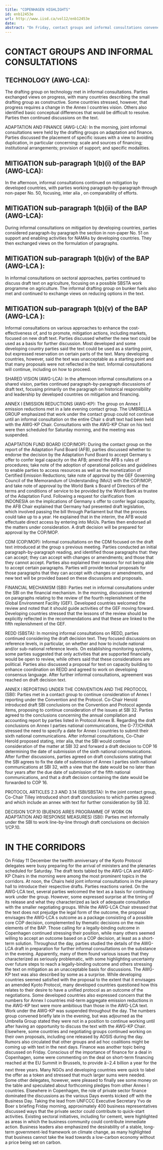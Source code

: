 ```yaml
---
title: "COPENHAGEN HIGHLIGHTS"
id: enb12453e
url: http://www.iisd.ca/vol12/enb12453e
date: 
abstract: "On Friday, contact groups and informal consultations convened on a range of issues, including a shared vision, mitigation, adaptation, finance and technology under the AWG-LCA, Annex I emission reductions under the AWG-KP, and various topics under the SBSTA and SBI."
---
```


# CONTACT GROUPS AND INFORMAL CONSULTATIONS

## TECHNOLOGY (AWG-LCA):

The drafting group on technology met in informal consultations. Parties exchanged views on progress, with many countries describing the small drafting group as constructive. Some countries stressed, however, that progress requires a change in the Annex I countries vision. Others also identified basic conceptual differences that would be difficult to resolve. Parties then continued discussions on the text.

ADAPTATION AND FINANCE (AWG-LCA): In the morning, joint informal consultations were held by the drafting groups on adaptation and finance. Parties discussed the placement of specific issues with a view to avoiding duplication, in particular concerning: scale and sources of financing; institutional arrangements; provision of support; and specific modalities.

##     MITIGATION sub-paragraph 1(b)(i) of the BAP (AWG-LCA):

In the afternoon, informal consultations continued on mitigation by developed countries, with parties working paragraph-by-paragraph through non-paper No. 50, focusing, inter alia , on comparability of efforts.

##     MITIGATION sub-paragraph 1(b)(ii) of the BAP (AWG-LCA):

During informal consultations on mitigation by developing countries, parties considered paragraph-by paragraph the section in non-paper No. 51 on support and enabling activities for NAMAs by developing countries. They then exchanged views on the formulation of paragraphs.

##     MITIGATION sub-paragraph 1(b)(iv) of the BAP (AWG-LCA ):

In informal consultations on sectoral approaches, parties continued to discuss draft text on agriculture, focusing on a possible SBSTA work programme on agriculture. The informal drafting group on bunker fuels also met and continued to exchange views on reducing options in the text.

##     MITIGATION sub-paragraph 1(b)(v) of the BAP (AWG-LCA ):

Informal consultations on various approaches to enhance the cost-effectiveness of, and to promote, mitigation actions, including markets, focused on new draft text. Parties discussed whether the new text could be used as a basis for further discussion. Most developed and some developing country parties said the text could be used as a starting point, but expressed reservation on certain parts of the text. Many developing countries, however, said the text was unacceptable as a starting point and that many proposals were not reflected in the text. Informal consultations will continue, including on how to proceed.

SHARED VISION (AWG-LCA): In the afternoon informal consultations on a shared vision, parties continued paragraph-by-paragraph discussions of draft text, focusing primarily on the paragraph on historical responsibility and leadership by developed countries on mitigation and financing.

ANNEX I EMISSION REDUCTIONS (AWG-KP): The group on Annex I emission reductions met in a late evening contact group. The UMBRELLA GROUP emphasized that work under the contact group could not continue until an informal consultation on the entire Chair s draft text had been held with the AWG-KP Chair. Consultations with the AWG-KP Chair on his text were then scheduled for Saturday morning, and the meeting was suspended.

ADAPTATION FUND BOARD (COP/MOP): During the contact group on the report of the Adaptation Fund Board (AFB), parties discussed whether to: endorse the decision by the Adaptation Fund Board to accept Germany s offer to confer legal capacity on the AFB; amend the AFB s rules of procedures; take note of the adoption of operational policies and guidelines to enable parties to access resources as well as the monetization of Certified Emission Reductions; take note of approval by the GEF Governing Council of the Memorandum of Understanding (MoU) with the COP/MOP; and take note of approval by the World Bank s Board of Directors of the terms and conditions of service to be provided by the World Bank as trustee of the Adaptation Fund. Following a request for clarification from INDONESIA on the implications of Germany s offer to confer legal capacity, the AFB Chair explained that Germany had presented draft legislation, which involved passing the bill through Parliament but that the process could take up to a year. He explained that in the interim, the AFB would effectuate direct access by entering into MoUs. Parties then endorsed all the matters under consideration. A draft decision will be prepared for approval by the COP/MOP.

CDM (COP/MOP): Informal consultations on the CDM focused on the draft text introduced at the group s previous meeting. Parties conducted an initial paragraph-by-paragraph reading, and identified those paragraphs that: they can accept; they can accept with changes or amendments; and those that they cannot accept. Parties also explained their reasons for not being able to accept certain paragraphs. Parties will provide textual proposals for those paragraphs that they can accept with changes or amendments, and new text will be provided based on these discussions and proposals.

FINANCIAL MECHANISM (SBI): Parties met in informal consultations under the SBI on the financial mechanism. In the morning, discussions centered on paragraphs relating to the review of the fourth replenishment of the Global Environment Facility (GEF). Developed countries welcomed the review and noted that it should guide activities of the GEF moving forward. Developing countries stressed that the lessons of the review should be explicitly reflected in the recommendations and that these are linked to the fifth replenishment of the GEF.

REDD (SBSTA): In morning informal consultations on REDD, parties continued considering the draft decision text. They focused discussions on reference levels, in particular, on whether and how to include national and/or sub-national reference levels. On establishing monitoring systems, some parties suggested that only activities that are supported financially would be open to review, while others said that these considerations are political. Parties also discussed a proposal for text on capacity building to enhance coordination on REDD and agreed to work on developing consensus language. After further informal consultations, agreement was reached on draft decision text.

ANNEX I REPORTING UNDER THE CONVENTION AND THE PROTOCOL (SBI): Parties met in a contact group to continue consideration of Annex I reporting under the Convention and the Protocol. Co-Chair Herold introduced draft SBI conclusions on the Convention and Protocol agenda items, proposing to continue consideration of the issues at SBI 32. Parties agreed to the conclusions concerning the annual compilation and accounting report by parties listed in Protocol Annex B. Regarding the draft conclusions on Annex I parties national communications, the G-77/CHINA stressed the need to specify a date for Annex I countries to submit their sixth national communications. After informal consultations, Co-Chair Herold proposed stating, inter alia, that the SBI would continue consideration of the matter at SBI 32 and forward a draft decision to COP 16 determining the date of submission of the sixth national communications. After further discussions, parties agreed on draft conclusions stating that the SBI agrees to fix the date of submission of Annex I parties sixth national communications at SBI 32, with a view that the date would be no later than four years after the due date of submission of the fifth national communications, and that a draft decision containing the date would be forwarded to COP 16.

PROTOCOL ARTICLES 2.3 AND 3.14 (SBI/SBSTA): In the joint contact group, Co-Chair Tilley introduced short draft conclusions to which parties agreed and which include an annex with text for further consideration by SB 32.

DECISION 1/CP.10 (BUENOS AIRES PROGRAMME OF WORK ON ADAPTATION AND RESPONSE MEASURES) (SBI): Parties met informally under the SBI to work line-by-line through draft conclusions on decision 1/CP.10.

# IN THE CORRIDORS

On Friday 11 December the twelfth anniversary of the Kyoto Protocol delegates were busy preparing for the arrival of ministers and the plenaries scheduled for Saturday. The draft texts tabled by the AWG-LCA and AWG-KP Chairs in the morning were among the most prominent topics in the corridors. At noon, the Chairs held joint informal consultations in the plenary hall to introduce their respective drafts. Parties reactions varied. On the AWG-LCA text, several parties welcomed the text as a basis for continuing work under the group. However, some expressed surprise at the timing of its release and what they characterized as lack of adequate consultation with the smaller negotiating groups. While the AWG-LCA Chair stressed that the text does not prejudge the legal form of the outcome, the proposal envisages the AWG-LCA s outcome as a package consisting of a possible core COP decision, complemented by thematic decisions on the main elements of the BAP. Those calling for a legally-binding outcome in Copenhagen continued stressing their position, while many others seemed willing to accept an outcome based on a COP decision, at least as a short-term solution. Throughout the day, parties studied the details of the AWG-LCA draft in preparation for further informal consultations on the substance in the evening. Apparently, many of them found various issues that they characterized as seriously problematic, with some highlighting uncertainty over future steps to reach a legally-binding outcome and others stressing the text on mitigation as an unacceptable basis for discussions. The AWG-KP text was also described by some as a surprise. While developing countries seemed satisfied with the proposal to the extent that it envisages an amended Kyoto Protocol, many developed countries questioned how this relates to their desire to have a unified protocol as an outcome of the negotiations. Some developed countries also expressed concern that the numbers for Annex I countries mid-term aggregate emission reductions in the AWG-KP text were more ambitious than those in the AWG-LCA text. Work under the AWG-KP was suspended throughout the day. The numbers group convened briefly late in the evening, but was adjourned as the Umbrella Group stated they were not in a position to continue working until after having an opportunity to discuss the text with the AWG-KP Chair. Elsewhere, some countries and negotiating groups continued working on their own proposals, including one released by AOSIS during the day. Rumors also circulated that other groups and ad hoc coalitions might be coming up with text in the next days. Finance was another topic being discussed on Friday. Conscious of the importance of finance for a deal in Copenhagen, some were commenting on the deal on short-term financing reached at the EU Summit in Brussels, to provide â¬2.4 billion a year for the next three years. Many NGOs and developing countries were quick to label the offer as a token and stressed that much larger sums were needed. Some other delegates, however, were pleased to finally see some money on the table and speculated about forthcoming pledges from other Annex I countries. Elsewhere in Copenhagen, the role of private sector finance dominated the discussions as the various Days events kicked off with the Business Day. Taking the lead from UNFCCC Executive Secretary Yvo de Boer s briefing Friday morning, approximately 400 business representatives discussed ways that the private sector could contribute to quick-start activities. Existing sectoral initiatives, including for cement, were highlighted as areas in which the business community could contribute immediate action. Business leaders also emphasized the desirability of a stable, long-term government-led framework on climate change, as many highlighted that business cannot take the lead towards a low-carbon economy without a price being set on carbon.